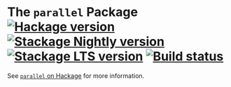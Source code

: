The `parallel` Package
[![Hackage version](https://img.shields.io/hackage/v/parallel.svg?label=Hackage&color=informational)](http://hackage.haskell.org/package/parallel)
[![Stackage Nightly version](https://stackage.org/package/parallel/badge/nightly)](https://stackage.org/nightly/package/parallel)
[![Stackage LTS version](https://www.stackage.org/package/parallel/badge/lts?label=Stackage)](https://www.stackage.org/package/parallel)
[![Build status](https://github.com/haskell/parallel/workflows/Haskell-CI/badge.svg)](https://github.com/haskell/parallel/actions)
======================

See [`parallel` on Hackage](http://hackage.haskell.org/package/parallel) for more information.
